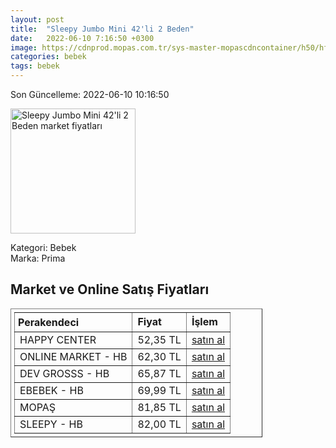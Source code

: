```yaml
---
layout: post
title:  "Sleepy Jumbo Mini 42'li 2 Beden"
date:   2022-06-10 7:16:50 +0300
image: https://cdnprod.mopas.com.tr/sys-master-mopascdncontainer/h50/hf2/8850374885406/704630_0_521Wx521H
categories: bebek
tags: bebek
---
```


Son Güncelleme: 2022-06-10 10:16:50

<img src="https://cdnprod.mopas.com.tr/sys-master-mopascdncontainer/h50/hf2/8850374885406/704630_0_521Wx521H" width="200" alt="Sleepy Jumbo Mini 42'li 2 Beden market fiyatları" />

Kategori: Bebek
<br />
Marka: Prima

<h2>Market ve Online Satış Fiyatları</h2>

<table border="1" style="padding: 5px;width:80%;">
  <tr>
    <td style="padding: 5px;"><strong>Perakendeci</strong></td>
    <td><strong>Fiyat</strong></td>
    <td><strong>İşlem</strong></td>
  </tr>
  <tr>
              <td title="Happy Center">HAPPY CENTER</td>
              <td>52,35 TL</td>
              <td><a title="Happy Center" target="_blank" href="https://www.happycenter.com.tr/Product/?product_id=37463">satın al</a></td>
            </tr><tr>
              <td title="Hepsiburada/Online Market Mağazası">ONLINE MARKET - HB</td>
              <td>62,30 TL</td>
              <td><a title="Hepsiburada/Online Market Mağazası" target="_blank" href="https://www.hepsiburada.com/sleepy-sensitive-bebek-bezi-2-beden-mini-jumbo-paket-42-adet-p-ZYSLE060369?magaza=Online%20Market">satın al</a></td>
            </tr><tr>
              <td title="Hepsiburada/DEV GROSSS Mağazası">DEV GROSSS - HB</td>
              <td>65,87 TL</td>
              <td><a title="Hepsiburada/DEV GROSSS Mağazası" target="_blank" href="https://www.hepsiburada.com/sleepy-sensitive-bebek-bezi-2-beden-mini-jumbo-paket-42-adet-p-ZYSLE060369?magaza=dev%20grosss">satın al</a></td>
            </tr><tr>
              <td title="Hepsiburada/ebebek Mağazası">EBEBEK - HB</td>
              <td>69,99 TL</td>
              <td><a title="Hepsiburada/ebebek Mağazası" target="_blank" href="https://www.hepsiburada.com/sleepy-sensitive-bebek-bezi-2-beden-mini-jumbo-paket-42-adet-p-ZYSLE060369?magaza=ebebek">satın al</a></td>
            </tr><tr>
              <td title="Mopaş">MOPAŞ</td>
              <td>81,85 TL</td>
              <td><a title="Mopaş" target="_blank" href="https://www.mopas.com.tr/sleepy-jumbo-mini-42li-2-beden/p/704630">satın al</a></td>
            </tr><tr>
              <td title="Hepsiburada/Sleepy Mağazası">SLEEPY - HB</td>
              <td>82,00 TL</td>
              <td><a title="Hepsiburada/Sleepy Mağazası" target="_blank" href="https://www.hepsiburada.com/sleepy-natural-haftalik-paket-bebek-bezi-2-numara-mini-42-adet-p-HBCV000016QRJY">satın al</a></td>
            </tr>
</table>
